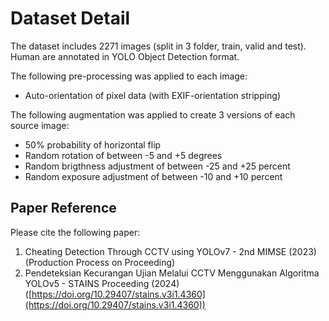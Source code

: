 Dataset Detail
==============

The dataset includes 2271 images (split in 3 folder, train, valid and test).
Human are annotated in YOLO Object Detection format.

The following pre-processing was applied to each image:

* Auto-orientation of pixel data (with EXIF-orientation stripping)

The following augmentation was applied to create 3 versions of each source image:

* 50% probability of horizontal flip
* Random rotation of between -5 and +5 degrees
* Random brigthness adjustment of between -25 and +25 percent
* Random exposure adjustment of between -10 and +10 percent

## Paper Reference

Please cite the following paper:
1. Cheating Detection Through CCTV using YOLOv7 - 2nd MIMSE (2023)
   (Production Process on Proceeding)
2. Pendeteksian Kecurangan Ujian Melalui CCTV Menggunakan Algoritma YOLOv5 - STAINS Proceeding (2024)
   ([https://doi.org/10.29407/stains.v3i1.4360](https://doi.org/10.29407/stains.v3i1.4360))

